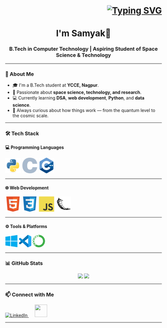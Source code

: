 
<h1 style="text-align: right;">
  <a href="https://git.io/typing-svg">
    <img src="https://readme-typing-svg.demolab.com?font=Fira+Code&size=35&pause=1000&color=FFFF00&width=600&lines=Hello+Humans!!" alt="Typing SVG"/>
  </a>
</h1>

<h1 align="center">I'm Samyak👋</h1>
<h3 align="center">B.Tech in Computer Technology | Aspiring Student of Space Science & Technology</h3>

---

### 🚀 About Me  
- 🎓 I'm a B.Tech student at **YCCE, Nagpur**.  
- 🌌 Passionate about **space science, technology, and research**.  
- 💻 Currently learning **DSA**, **web development**, **Python**, and **data science**.  
- 🧠 Always curious about how things work — from the quantum level to the cosmic scale.

---

### 🛠️ Tech Stack  

#### 💻 Programming Languages  
<p align="left">
  <img src="https://raw.githubusercontent.com/devicons/devicon/master/icons/python/python-original.svg" alt="Python" width="50" height="50"/>
  <img src="https://raw.githubusercontent.com/devicons/devicon/master/icons/c/c-original.svg" alt="C" width="50" height="50"/>
  <img src="https://raw.githubusercontent.com/devicons/devicon/master/icons/cplusplus/cplusplus-original.svg" alt="C++" width="50" height="50"/>
</p>

---

#### 🌐 Web Development  
<p align="left">
  <img src="https://raw.githubusercontent.com/devicons/devicon/master/icons/html5/html5-original.svg" alt="HTML5" width="50" height="50"/>
  <img src="https://raw.githubusercontent.com/devicons/devicon/master/icons/css3/css3-original.svg" alt="CSS3" width="50" height="50"/>
  <img src="https://raw.githubusercontent.com/devicons/devicon/master/icons/javascript/javascript-original.svg" alt="JavaScript" width="50" height="50"/>
  <img src="https://raw.githubusercontent.com/devicons/devicon/master/icons/flask/flask-original.svg" alt="Flask" width="50" height="50"/>
</p>

---

#### ⚙️ Tools & Platforms  
<p align="left">
  <img src="https://raw.githubusercontent.com/devicons/devicon/master/icons/windows8/windows8-original.svg" alt="Windows" width="40" height="40"/>
  <img src="https://raw.githubusercontent.com/devicons/devicon/master/icons/vscode/vscode-original.svg" alt="VS Code" width="40" height="40"/>
  <img src="https://raw.githubusercontent.com/devicons/devicon/master/icons/anaconda/anaconda-original.svg" alt="Anaconda" width="40" height="40"/>
</p>

---

### 📊 GitHub Stats  

<p align="center">
  <img height="160em" src="https://github-readme-stats.vercel.app/api?username=Samyak1245&show_icons=true&theme=tokyonight&count_private=true"/>
  <img height="160em" src="https://github-readme-streak-stats.herokuapp.com/?user=Samyak1245&theme=tokyonight"/>
</p>

---

### 📫 Connect with Me  
<p align="left">
  <a href="https://www.linkedin.com/in/samyakpusate12" target="_blank">
    <img src="https://cdn.jsdelivr.net/gh/devicons/devicon/icons/linkedin/linkedin-original.svg" alt="LinkedIn" width="40" height="40"/>
  </a>
  &nbsp;&nbsp;&nbsp;&nbsp;
  <a href="mailto:samyakpusate111@gmail.com">
    <img src="https://raw.githubusercontent.com/maurodesouza/profile-readme-generator/master/src/assets/icons/social/gmail/default.svg" width="40" height="40"/>
  </a>
</p>


---
